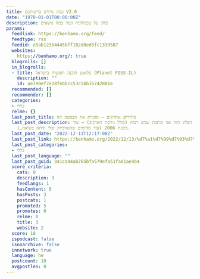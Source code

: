 ```yaml
---
title: כמה מילים ברשותכם V2.0
date: "1970-01-01T00:00:00Z"
description: בלוג על טכנולוגיה ועוד כמה נושאים
params:
  feedlink: https://benhamo.org/feed/
  feedtype: rss
  feedid: e5ab123b4445bff102d0ed5fc1339587
  websites:
    https://benhamo.org/: true
  blogrolls: []
  in_blogrolls:
  - title: פלאנט תוכנה חופשית בישראל (Planet FOSS-IL)
    description: ""
    id: ae190ef7e78febbcc53c5bb16742801e
  recommended: []
  recommender: []
  categories:
  - כללי
  relme: {}
  last_post_title: סידורים אחרונים – וסוגרת את הבסטה הזו
  last_post_description: את הבלוג הזה אני כותבת שנים רבות (כולל גירסת הארכיב) – עוד
    משנת 2006 (עוד מהימים שהנאיביות שלי היתה בשיאה…).
  last_post_date: "2022-12-13T12:17:08Z"
  last_post_link: https://benhamo.org/2022/12/13/%d7%a1%d7%99%d7%93%d7%95%d7%a8%d7%99%d7%9d-%d7%90%d7%97%d7%a8%d7%95%d7%a0%d7%99%d7%9d-%d7%95%d7%a1%d7%95%d7%92%d7%a8%d7%aa-%d7%90%d7%aa-%d7%94%d7%91%d7%a1%d7%98%d7%94-%d7%94%d7%96%d7%95/
  last_post_categories:
  - כללי
  last_post_language: ""
  last_post_guid: 341ca44ab765bfa579efa51fa81ae4b4
  score_criteria:
    cats: 0
    description: 3
    feedlangs: 1
    hasContent: 0
    hasPosts: 3
    postcats: 1
    promoted: 5
    promotes: 0
    relme: 0
    title: 3
    website: 2
  score: 18
  ispodcast: false
  isnoarchive: false
  innetwork: true
  language: he
  postcount: 10
  avgpostlen: 0
---
```

